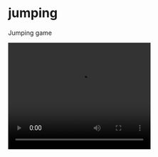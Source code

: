 # jumping
Jumping game

<video width="320" height="240" controls>
  <source src="video.mp4" type="video/mp4">
</video>

